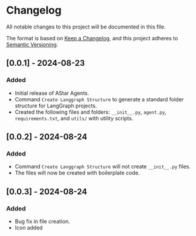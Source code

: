 # Changelog

All notable changes to this project will be documented in this file.

The format is based on [Keep a Changelog](https://keepachangelog.com/en/1.0.0/), and this project adheres to [Semantic Versioning](https://semver.org/spec/v2.0.0.html).

## [0.0.1] - 2024-08-23

### Added
- Initial release of AStar Agents.
- Command `Create Langgraph Structure` to generate a standard folder structure for LangGraph projects.
- Created the following files and folders: `__init__.py`, `agent.py`, `requirements.txt`, and `utils/` with utility scripts.


## [0.0.2] - 2024-08-24

### Added
- Command `Create Langgraph Structure` will not create `__init__.py` files.
- The files will now be created with boilerplate code.

## [0.0.3] - 2024-08-24

### Added
- Bug fix in file creation.
- Icon added
